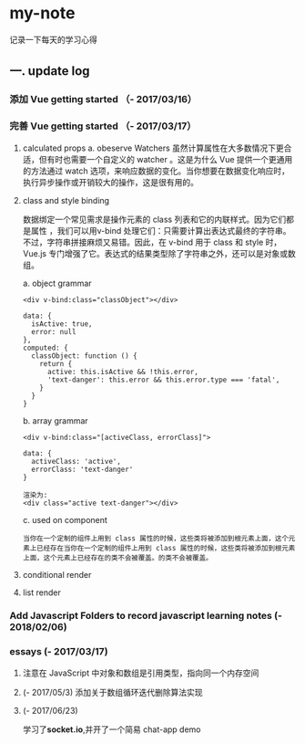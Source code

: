 ﻿# my-note
记录一下每天的学习心得

## 一. update log    

### 添加 Vue getting started （- 2017/03/16）


### 完善 Vue getting started （- 2017/03/17）
1. calculated props
    a. obeserve Watchers
        虽然计算属性在大多数情况下更合适，但有时也需要一个自定义的 watcher 。这是为什么 Vue 提供一个更通用的方法通过 watch 选项，来响应数据的变化。当你想要在数据变化响应时，执行异步操作或开销较大的操作，这是很有用的。

2. class and style binding

    数据绑定一个常见需求是操作元素的 class 列表和它的内联样式。因为它们都是属性 ，我们可以用v-bind 处理它们：只需要计算出表达式最终的字符串。不过，字符串拼接麻烦又易错。因此，在 v-bind 用于 class 和 style 时， Vue.js 专门增强了它。表达式的结果类型除了字符串之外，还可以是对象或数组。

    a. object grammar

    ```
    <div v-bind:class="classObject"></div>

    data: {
      isActive: true,
      error: null
    },
    computed: {
      classObject: function () {
        return {
          active: this.isActive && !this.error,
          'text-danger': this.error && this.error.type === 'fatal',
        }
      }
    }
    ```
    b. array grammar
    
    ```
    <div v-bind:class="[activeClass, errorClass]">

    data: {
      activeClass: 'active',
      errorClass: 'text-danger'
    }

    渲染为:
    <div class="active text-danger"></div>
    ```
    c. used on component
    ```
    当你在一个定制的组件上用到 class 属性的时候，这些类将被添加到根元素上面，这个元素上已经存在当你在一个定制的组件上用到 class 属性的时候，这些类将被添加到根元素上面，这个元素上已经存在的类不会被覆盖。的类不会被覆盖。
    ```
3. conditional render
4. list render

### Add Javascript Folders to record javascript learning notes (- 2018/02/06)

### essays (- 2017/03/17)
1. 注意在 JavaScript 中对象和数组是引用类型，指向同一个内存空间

2. (- 2017/05/3)
添加关于数组循环迭代删除算法实现

3. (- 2017/06/23)

    学习了**socket.io**,并开了一个简易 chat-app demo


